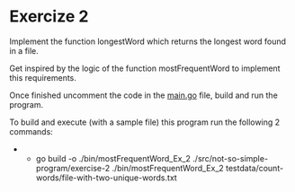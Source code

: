 # Exercize 2

Implement the function longestWord which returns the longest word found in a file.

Get inspired by the logic of the function mostFrequentWord to implement this requirements.

Once finished uncomment the code in the [main.go](./main.go) file, build and run the program.

To build and execute (with a sample file) this program run the following 2 commands:

- - go build -o ./bin/mostFrequentWord_Ex_2 ./src/not-so-simple-program/exercise-2
    ./bin/mostFrequentWord_Ex_2 testdata/count-words/file-with-two-unique-words.txt
